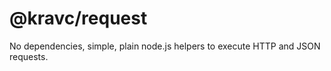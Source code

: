 # @kravc/request

No dependencies, simple, plain node.js helpers to execute HTTP and JSON
requests.
